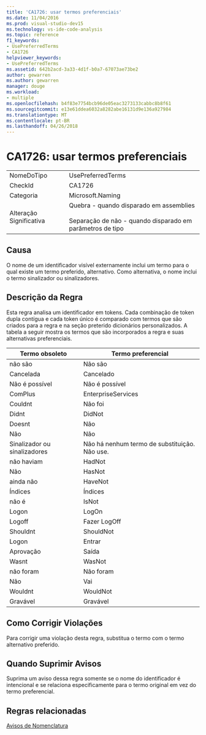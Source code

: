 ```yaml
---
title: 'CA1726: usar termos preferenciais'
ms.date: 11/04/2016
ms.prod: visual-studio-dev15
ms.technology: vs-ide-code-analysis
ms.topic: reference
f1_keywords:
- UsePreferredTerms
- CA1726
helpviewer_keywords:
- UsePreferredTerms
ms.assetid: 642b2acd-3a33-4d1f-b0a7-67073ae73be2
author: gewarren
ms.author: gewarren
manager: douge
ms.workload:
- multiple
ms.openlocfilehash: b4f83e7754bcb96de05eac3273133cabbc8b8f61
ms.sourcegitcommit: e13e61ddea6032a8282abe16131d9e136a927984
ms.translationtype: MT
ms.contentlocale: pt-BR
ms.lasthandoff: 04/26/2018
---
```

# <a name="ca1726-use-preferred-terms"></a>CA1726: usar termos preferenciais
|||
|-|-|
|NomeDoTipo|UsePreferredTerms|
|CheckId|CA1726|
|Categoria|Microsoft.Naming|
|Alteração Significativa|Quebra - quando disparado em assemblies<br /><br /> Separação de não - quando disparado em parâmetros de tipo|

## <a name="cause"></a>Causa
 O nome de um identificador visível externamente inclui um termo para o qual existe um termo preferido, alternativo. Como alternativa, o nome inclui o termo sinalizador ou sinalizadores.

## <a name="rule-description"></a>Descrição da Regra
 Esta regra analisa um identificador em tokens. Cada combinação de token dupla contígua e cada token único é comparado com termos que são criados para a regra e na seção preterido dicionários personalizados. A tabela a seguir mostra os termos que são incorporados a regra e suas alternativas preferenciais.

|Termo obsoleto|Termo preferencial|
|-------------------|--------------------|
|não são|Não são|
|Cancelada|Cancelado|
|Não é possível|Não é possível|
|ComPlus|EnterpriseServices|
|Couldnt|Não foi|
|Didnt|DidNot|
|Doesnt|Não|
|Não|Não|
|Sinalizador ou sinalizadores|Não há nenhum termo de substituição. Não use.|
|não haviam|HadNot|
|Não|HasNot|
|ainda não|HaveNot|
|Índices|Índices|
|não é|IsNot|
|Logon|LogOn|
|Logoff|Fazer LogOff|
|Shouldnt|ShouldNot|
|Logon|Entrar|
|Aprovação|Saída|
|Wasnt|WasNot|
|não foram|Não foram|
|Não|Vai|
|Wouldnt|WouldNot|
|Gravável|Gravável|

## <a name="how-to-fix-violations"></a>Como Corrigir Violações
 Para corrigir uma violação desta regra, substitua o termo com o termo alternativo preferido.

## <a name="when-to-suppress-warnings"></a>Quando Suprimir Avisos
 Suprima um aviso dessa regra somente se o nome do identificador é intencional e se relaciona especificamente para o termo original em vez do termo preferencial.

## <a name="related-rules"></a>Regras relacionadas
 [Avisos de Nomenclatura](../code-quality/naming-warnings.md)